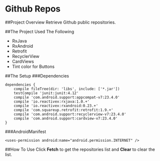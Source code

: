 # Github Repos

##Project Overview
Retrieve Github public repositories.

##The Project Used The Following
* RxJava
* RxAndroid
* Retrofit
* RecyclerView
* CardViews
* Tint color for Buttons

##The Setup
###Dependencies
```
dependencies {
    compile fileTree(dir: 'libs', include: ['*.jar'])
    testCompile 'junit:junit:4.12'
    compile 'com.android.support:appcompat-v7:23.4.0'
    compile 'io.reactivex:rxjava:1.0.+'
    compile 'io.reactivex:rxandroid:0.23.+'
    compile 'com.squareup.retrofit:retrofit:1.9.+'
    compile 'com.android.support:recyclerview-v7:23.4.0'
    compile 'com.android.support:cardview-v7:23.4.0'
}
```
###AndroidManifest
```
<uses-permission android:name="android.permission.INTERNET" /> 
```
##How To Use
Click **Fetch** to get the repositories list and **Clear** to clear the list.
